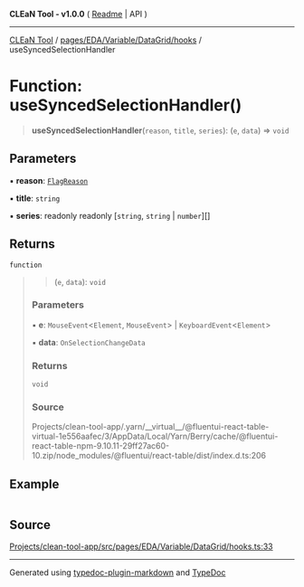 **CLEaN Tool - v1.0.0** ( [Readme](../../../../../../README.md) \| API )

***

[CLEaN Tool](../../../../../../modules.md) / [pages/EDA/Variable/DataGrid/hooks](../README.md) / useSyncedSelectionHandler

# Function: useSyncedSelectionHandler()

> **useSyncedSelectionHandler**(`reason`, `title`, `series`): (`e`, `data`) => `void`

## Parameters

▪ **reason**: [`FlagReason`](../../../../../../lib/fp/Flag/type-aliases/FlagReason.md)

▪ **title**: `string`

▪ **series**: readonly readonly [`string`, `string` \| `number`][]

## Returns

`function`

> > (`e`, `data`): `void`
>
> ### Parameters
>
> ▪ **e**: `MouseEvent`\<`Element`, `MouseEvent`\> \| `KeyboardEvent`\<`Element`\>
>
> ▪ **data**: `OnSelectionChangeData`
>
> ### Returns
>
> `void`
>
> ### Source
>
> Projects/clean-tool-app/.yarn/\_\_virtual\_\_/@fluentui-react-table-virtual-1e556aafec/3/AppData/Local/Yarn/Berry/cache/@fluentui-react-table-npm-9.10.11-29ff27ac60-10.zip/node\_modules/@fluentui/react-table/dist/index.d.ts:206
>

## Example

```ts

```

## Source

[Projects/clean-tool-app/src/pages/EDA/Variable/DataGrid/hooks.ts:33](https://github.com/yuckyh/clean-tool-app/)

***

Generated using [typedoc-plugin-markdown](https://www.npmjs.com/package/typedoc-plugin-markdown) and [TypeDoc](https://typedoc.org/)
